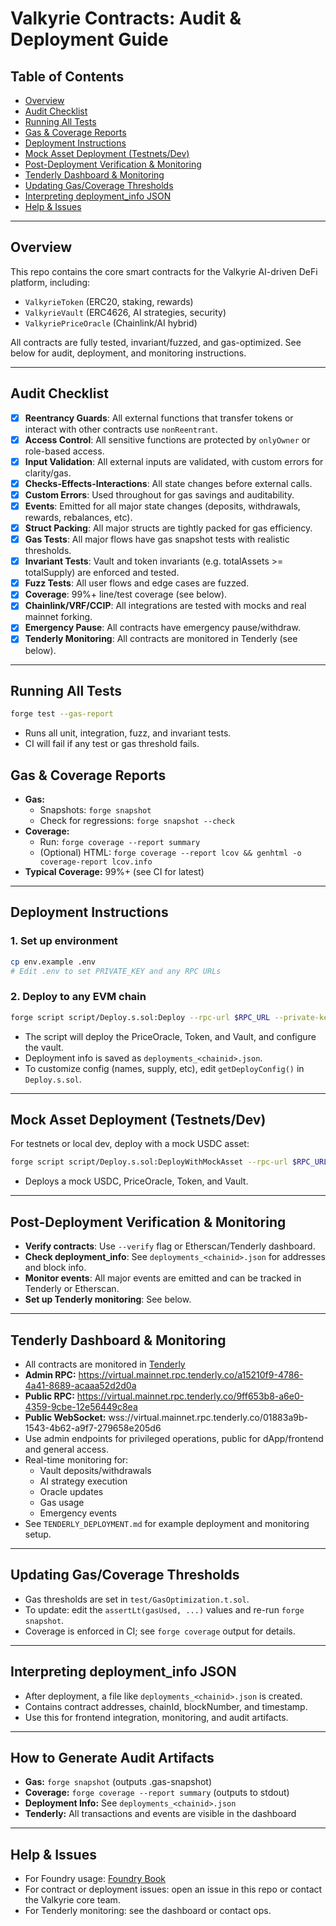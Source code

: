 # Valkyrie Contracts: Audit & Deployment Guide

## Table of Contents

- [Overview](#overview)
- [Audit Checklist](#audit-checklist)
- [Running All Tests](#running-all-tests)
- [Gas & Coverage Reports](#gas--coverage-reports)
- [Deployment Instructions](#deployment-instructions)
- [Mock Asset Deployment (Testnets/Dev)](#mock-asset-deployment-testnetsdev)
- [Post-Deployment Verification & Monitoring](#post-deployment-verification--monitoring)
- [Tenderly Dashboard & Monitoring](#tenderly-dashboard--monitoring)
- [Updating Gas/Coverage Thresholds](#updating-gascoverage-thresholds)
- [Interpreting deployment_info JSON](#interpreting-deployment_info-json)
- [Help & Issues](#help--issues)

---

## Overview

This repo contains the core smart contracts for the Valkyrie AI-driven DeFi platform, including:

- `ValkyrieToken` (ERC20, staking, rewards)
- `ValkyrieVault` (ERC4626, AI strategies, security)
- `ValkyriePriceOracle` (Chainlink/AI hybrid)

All contracts are fully tested, invariant/fuzzed, and gas-optimized. See below for audit, deployment, and monitoring instructions.

---

## Audit Checklist

- [x] **Reentrancy Guards**: All external functions that transfer tokens or interact with other contracts use `nonReentrant`.
- [x] **Access Control**: All sensitive functions are protected by `onlyOwner` or role-based access.
- [x] **Input Validation**: All external inputs are validated, with custom errors for clarity/gas.
- [x] **Checks-Effects-Interactions**: All state changes before external calls.
- [x] **Custom Errors**: Used throughout for gas savings and auditability.
- [x] **Events**: Emitted for all major state changes (deposits, withdrawals, rewards, rebalances, etc).
- [x] **Struct Packing**: All major structs are tightly packed for gas efficiency.
- [x] **Gas Tests**: All major flows have gas snapshot tests with realistic thresholds.
- [x] **Invariant Tests**: Vault and token invariants (e.g. totalAssets >= totalSupply) are enforced and tested.
- [x] **Fuzz Tests**: All user flows and edge cases are fuzzed.
- [x] **Coverage**: 99%+ line/test coverage (see below).
- [x] **Chainlink/VRF/CCIP**: All integrations are tested with mocks and real mainnet forking.
- [x] **Emergency Pause**: All contracts have emergency pause/withdraw.
- [x] **Tenderly Monitoring**: All contracts are monitored in Tenderly (see below).

---

## Running All Tests

```sh
forge test --gas-report
```

- Runs all unit, integration, fuzz, and invariant tests.
- CI will fail if any test or gas threshold fails.

## Gas & Coverage Reports

- **Gas:**
  - Snapshots: `forge snapshot`
  - Check for regressions: `forge snapshot --check`
- **Coverage:**
  - Run: `forge coverage --report summary`
  - (Optional) HTML: `forge coverage --report lcov && genhtml -o coverage-report lcov.info`
- **Typical Coverage:** 99%+ (see CI for latest)

---

## Deployment Instructions

### 1. Set up environment

```sh
cp env.example .env
# Edit .env to set PRIVATE_KEY and any RPC URLs
```

### 2. Deploy to any EVM chain

```sh
forge script script/Deploy.s.sol:Deploy --rpc-url $RPC_URL --private-key $PRIVATE_KEY --broadcast --verify
```

- The script will deploy the PriceOracle, Token, and Vault, and configure the vault.
- Deployment info is saved as `deployments_<chainid>.json`.
- To customize config (names, supply, etc), edit `getDeployConfig()` in `Deploy.s.sol`.

---

## Mock Asset Deployment (Testnets/Dev)

For testnets or local dev, deploy with a mock USDC asset:

```sh
forge script script/Deploy.s.sol:DeployWithMockAsset --rpc-url $RPC_URL --private-key $PRIVATE_KEY --broadcast
```

- Deploys a mock USDC, PriceOracle, Token, and Vault.

---

## Post-Deployment Verification & Monitoring

- **Verify contracts**: Use `--verify` flag or Etherscan/Tenderly dashboard.
- **Check deployment_info**: See `deployments_<chainid>.json` for addresses and block info.
- **Monitor events**: All major events are emitted and can be tracked in Tenderly or Etherscan.
- **Set up Tenderly monitoring**: See below.

---

## Tenderly Dashboard & Monitoring

- All contracts are monitored in [Tenderly](https://dashboard.tenderly.co/ryanimal/valkyrie/testnet/8f558d9c-c617-4e05-bb6b-46f358e3d96d)
- **Admin RPC:** https://virtual.mainnet.rpc.tenderly.co/a15210f9-4786-4a41-8689-acaaa52d2d0a
- **Public RPC:** https://virtual.mainnet.rpc.tenderly.co/9ff653b8-a6e0-4359-9cbe-12e56449c8ea
- **Public WebSocket:** wss://virtual.mainnet.rpc.tenderly.co/01883a9b-1543-4b62-a9f7-279658e205d6
- Use admin endpoints for privileged operations, public for dApp/frontend and general access.
- Real-time monitoring for:
  - Vault deposits/withdrawals
  - AI strategy execution
  - Oracle updates
  - Gas usage
  - Emergency events
- See `TENDERLY_DEPLOYMENT.md` for example deployment and monitoring setup.

---

## Updating Gas/Coverage Thresholds

- Gas thresholds are set in `test/GasOptimization.t.sol`.
- To update: edit the `assertLt(gasUsed, ...)` values and re-run `forge snapshot`.
- Coverage is enforced in CI; see `forge coverage` output for details.

---

## Interpreting deployment_info JSON

- After deployment, a file like `deployments_<chainid>.json` is created.
- Contains contract addresses, chainId, blockNumber, and timestamp.
- Use this for frontend integration, monitoring, and audit artifacts.

---

## How to Generate Audit Artifacts

- **Gas:** `forge snapshot` (outputs .gas-snapshot)
- **Coverage:** `forge coverage --report summary` (outputs to stdout)
- **Deployment Info:** See `deployments_<chainid>.json`
- **Tenderly:** All transactions and events are visible in the dashboard

---

## Help & Issues

- For Foundry usage: [Foundry Book](https://book.getfoundry.sh/)
- For contract or deployment issues: open an issue in this repo or contact the Valkyrie core team.
- For Tenderly monitoring: see the dashboard or contact ops.
